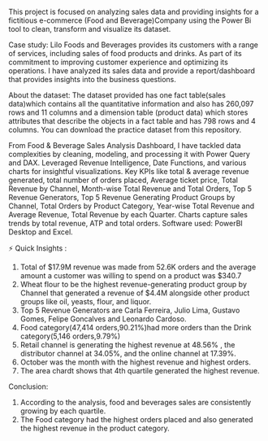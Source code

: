 This project is focused on analyzing sales data and providing insights for a fictitious e-commerce (Food and Beverage)Company using the Power Bi tool to clean, transform and visualize its dataset.

Case study: Lilo Foods and Beverages provides its customers with a range of services, including sales of food products and drinks. As part of its commitment to improving customer experience and optimizing its operations. I have analyzed its sales data and provide a report/dashboard that provides insights into the business questions.

About the dataset:
The dataset provided has one fact table(sales data)which contains all the quantitative information and also has 260,097 rows and 11 columns and a dimension table (product data) which stores attributes that describe the objects in a fact table and has 798 rows and 4 columns. You can download the practice dataset from this repository.

From Food & Beverage Sales Analysis Dashboard, I have tackled data complexities by cleaning, modeling, and processing it with Power Query and DAX. Leveraged Revenue Intelligence, Date Functions, and various charts for insightful visualizations. Key KPIs like total & average revenue generated, total number of orders placed, Average ticket price, Total Revenue by Channel, Month-wise Total Revenue and Total Orders, Top 5 Revenue Generators, Top 5 Revenue Generating Product Groups by Channel, Total Orders by Product Category, Year-wise Total Revenue and Average Revenue, Total Revenue by each Quarter. 
Charts capture sales trends by total revenue, ATP and total orders. 
Software used: PowerBI Desktop and Excel.

⚡ Quick Insights :
1. Total of $17.9M revenue was made from 52.6K orders and the average amount a customer was willing to spend on a product was $340.7
2. Wheat flour to be the highest revenue-generating product group by Channel that generated a revenue of $4.4M alongside other product groups like oil, yeasts, flour, and liquor.
3. Top 5 Revenue Generators are Carla Ferreira, Julio Lima, Gustavo Gomes, Felipe Goncalves and Leonardo Cardoso.
4. Food category(47,414 orders,90.21%)had more orders than the Drink category(5,146 orders,9.79%)
5. Retail channel is generating the highest revenue at 48.56% , the distributor channel at 34.05%, and the online channel at 17.39%.
6. October was the month with the highest revenue and highest orders.
7. The area chardt shows that 4th quartile generated the highest revenue.

Conclusion:
1. According to the analysis, food and beverages sales are consistently growing by each quartile.
2. The Food category had the highest orders placed and also generated the highest revenue in the product category.
